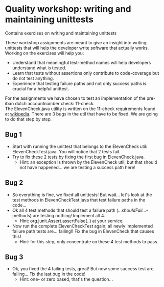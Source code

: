 # Quality workshop: writing and maintaining unittests
Contains exercises on writing and maintaining unittests

These workshop assignments are meant to give an insight into writing unittests that will help the developer write software that actually works.  
Working on the exercises will help you:
- Understand that meaningful test-method names will help developers understand what is tested.
- Learn that tests without assertions only contribute to code-coverage but do not test anything.
- Experience that testing failure paths and not only success paths is crucial for a helpful unittest.   

For the assignments we have chosen to test an implementation of the pre-iban dutch accountnumber check: 11-check.  
The ElevenCheck.java utility is written on the 11-check requirements found at [wikipedia](https://nl.wikipedia.org/wiki/Elfproef).
There are 3 bugs in the util that have to be fixed. We are going to do that step by step.

## Bug 1
 
- Start with running the unittest that belongs to the ElevenCheck util: ElevenCheckTest.java. You will notice that 2 tests fail.
- Try to fix these 2 tests by fixing the first bug in ElevenCheck.java.
  - Hint: an exception is thrown by the ElevenCheck util, but that should not have happened... we are testing a success path here!

## Bug 2

- So everything is fine, we fixed all unittests! But wait... let's look at the test methods in ElevenCheckTest.java that test failure paths in the code...
- Ok all 4 test methods that should test a failure path (..._shouldFail_...-methods) are testing nothing! Implement all 4. 
  - Hint: org.junit.Assert.assertFalse(..) at your service.
- Now run the complete ElevenCheckTest again; all newly implemented failure path tests are... failing!! Fix the bug in ElevenCheck that causes this!
  - Hint: for this step, only concentrate on these 4 test methods to pass.
  
## Bug 3
  
- Ok, you fixed the 4 failing tests, great! But now some success test are failing... Fix the last bug in the code!
  - Hint: one- or zero based, that's the question...
  